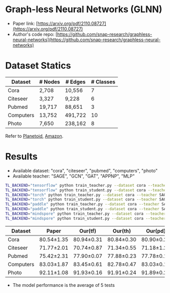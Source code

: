 # Graph-less Neural Networks (GLNN)

- Paper link: [https://arxiv.org/pdf/2110.08727](https://arxiv.org/pdf/2110.08727)
- Author's code repo: [https://github.com/snap-research/graphless-neural-networks](https://github.com/snap-research/graphless-neural-networks)

# Dataset Statics
| Dataset  | # Nodes | # Edges | # Classes |
| -------- | ------- | ------- | --------- |
| Cora     | 2,708   | 10,556  | 7         |
| Citeseer | 3,327   | 9,228   | 6         |
| Pubmed   | 19,717  | 88,651  | 3         |
| Computers| 13,752  | 491,722 | 10        |
| Photo    | 7,650   | 238,162 | 8         |

Refer to [Planetoid](https://gammagl.readthedocs.io/en/latest/api/gammagl.datasets.html#gammagl.datasets.Planetoid), [Amazon](https://gammagl.readthedocs.io/en/latest/generated/gammagl.datasets.Amazon.html#gammagl.datasets.Amazon).

# Results

- Available dataset: "cora", "citeseer", "pubmed", "computers", "photo"
- Available teacher: "SAGE", "GCN", "GAT", "APPNP", "MLP"

```bash
TL_BACKEND="tensorflow" python train_teacher.py --dataset cora --teacher SAGE
TL_BACKEND="tensorflow" python train_student.py --dataset cora --teacher SAGE
TL_BACKEND="torch" python train_teacher.py --dataset cora --teacher SAGE
TL_BACKEND="torch" python train_student.py --dataset cora --teacher SAGE
TL_BACKEND="paddle" python train_teacher.py --dataset cora --teacher SAGE
TL_BACKEND="paddle" python train_student.py --dataset cora --teacher SAGE
TL_BACKEND="mindspore" python train_teacher.py --dataset cora --teacher SAGE
TL_BACKEND="mindspore" python train_student.py --dataset cora --teacher SAGE
```

| Dataset   | Paper      | Our(tf)    | Our(th)    | Our(pd)    | Our(ms)    |
| --------- | ---------- | ---------- | ---------- | ---------- | ---------- |
| Cora      | 80.54±1.35 | 80.94±0.31 | 80.84±0.30 | 80.90±0.21 | 81.04±0.30 |
| Citeseer  | 71.77±2.01 | 70.74±0.87 | 71.34±0.55 | 71.18±1.20 | 70.58±1.14 |
| Pubmed    | 75.42±2.31 | 77.90±0.07 | 77.88±0.23 | 77.78±0.19 | 77.78±0.13 |
| Computers | 83.03±1.87 | 83.45±0.61 | 82.78±0.47 | 83.03±0.14 | 83.40±0.45 |
| Photo     | 92.11±1.08 | 91.93±0.16 | 91.91±0.24 | 91.89±0.27 | 91.88±0.21 |

- The model performance is the average of 5 tests